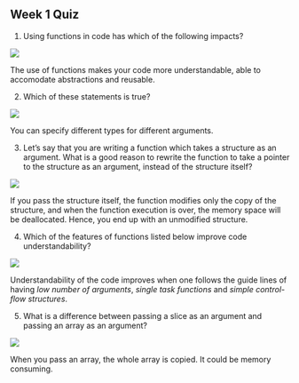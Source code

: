 ## Week 1 Quiz

1. Using functions in code has which of the following impacts?

![](https://user-images.githubusercontent.com/49638680/91728935-16ecc100-eba4-11ea-9c08-32e31fae7359.png)

The use of functions makes your code more understandable, able to accomodate abstractions and reusable.

2. Which of these statements is true?

![](https://user-images.githubusercontent.com/49638680/91728967-24a24680-eba4-11ea-9a01-5d6c5783ee29.png)

You can specify different types for different arguments.

3. Let’s say that you are writing a function which takes a structure as an argument. What is a good reason to rewrite the function to take a pointer to the structure as an argument, instead of the structure itself?

![](https://user-images.githubusercontent.com/49638680/91728977-266c0a00-eba4-11ea-92ca-0127c005ac1b.png)

If you pass the structure itself, the function modifies only the copy of the structure, and when the function execution is over, the memory space will be deallocated. Hence, you end up with an unmodified structure.

4. Which of the features of functions listed below improve code understandability?

![](https://user-images.githubusercontent.com/49638680/91728992-2bc95480-eba4-11ea-8183-fe63fe81032d.png)

Understandability of the code improves when one follows the guide lines of having _low number of arguments_, _single task functions_ and _simple control-flow structures_.

5. What is a difference between passing a slice as an argument and passing an array as an argument?

![](https://user-images.githubusercontent.com/49638680/91729002-2ec44500-eba4-11ea-99d1-56ba72984f3a.png)

When you pass an array, the whole array is copied. It could be memory consuming.
